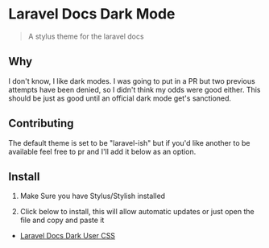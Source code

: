 # Laravel Docs Dark Mode
>A stylus theme for the laravel docs

## Why
I don't know, I like dark modes. I was going to put in a PR but two previous attempts have been denied, so I didn't think my odds were good either. This should be just as good until an official dark mode get's sanctioned.

## Contributing
The default theme is set to be "laravel-ish" but if you'd like another to be available feel free to pr and I'll add it below as an option.

## Install

1. Make Sure you have Stylus/Stylish installed 

2. Click below to install, this will allow automatic updates or just open the file and copy and paste it
- [Laravel Docs Dark User CSS](./laravel-docs-dark.user.css)

